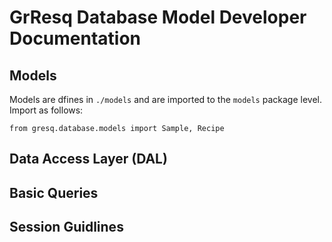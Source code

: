 # GrResq Database Model Developer Documentation

## Models

Models are dfines in `./models` and are imported to the `models` package level.  Import as follows:
```
from gresq.database.models import Sample, Recipe
```

## Data Access Layer (DAL)

## Basic Queries

## Session Guidlines
